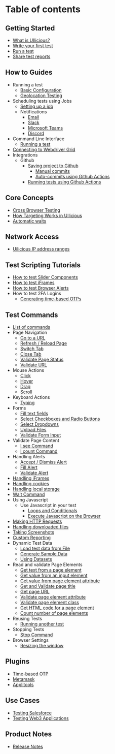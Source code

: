 # Table of contents

## Getting Started

* [What is UIlicious?](README.md)
* [Write your first test](getting-started/Writing-your-first-test.md)  
* [Run a test](getting-started/running-tests.md)  
* [Share test reports](getting-started/share-test-reports.md)

## How to Guides

* Running a test
  * [Basic Configuration](how-to-guides/run-test/run-test-using-editor.md)
  * [Geolocation Testing](how-to-guides/geolocation-testing.md)
* Scheduling tests using Jobs
  * [Setting up a job](how-to-guides/Setting-up-jobs/schedule-a-job.md)
  * Notifications
    * [Email](how-to-guides/Setting-up-jobs/set-up-email-notifications.md)
    * [Slack](how-to-guides/Setting-up-jobs/set-up-slack-notifications.md)
    * [Microsoft Teams](how-to-guides/Setting-up-jobs/set-up-microsoft-teams-notifications.md)
    * [Discord](how-to-guides/Setting-up-jobs/set-up-discord-notifications.md)
* Command Line Interface
  * [Running a test](how-to-guides/run-test/run-test-using-cli.md)
* [Connecting to Webdriver Grid](how-to-guides/run-test/connect-to-webdriver-grid.md)
* Integrations
  * Github
    * [Saving project to Github](how-to-guides/github/saving-projects-to-github.md)
      * [Manual commits](/how-to-guides/github/saving-projects-to-github.html#manual-commits)
      * [Auto-commits using Github Actions](/how-to-guides/github/saving-projects-to-github.html#auto-commits-using-github-actions)
    * [Running tests using Github Actions](how-to-guides/github/running-tests-using-github-actions.md)

## Core Concepts

* [Cross Browser Testing](/core-concepts/cross-browser-testing.md)
* [How Targeting Works in UIlicious](core-concepts/how-targeting-works-in-uilicious.md)
* [Automatic waits](core-concepts/automatic-waits.md)

## Network Access

* [Uilicious IP address ranges](reference/configurations/cloud-ip-list.md)

## Test Scripting Tutorials

* [How to test Slider Components](test-scripting-tutorials/testing-slider-components.md)
* [How to test iFrames](test-scripting-tutorials/testing-iframes.md)
* [How to test Browser Alerts](test-scripting-tutorials/testing-browser-alerts.md)
* How to test 2FA Logins
  * [Generating time-based OTPs](plugins/topt-plugin.md)

## Test Commands
* [List of commands](reference/commands-list.md)
* Page Navigation
  * [Go to a URL](reference/page-navigation/go-to-a-url.md)
  * [Refresh / Reload Page](reference/page-navigation/refresh-page.md)
  * [Switch Tab](reference/page-navigation/switch-tabs.md)
  * [Close Tab](reference/page-navigation/close-tab.md)
  * [Validate Page Status](reference/page-navigation/validate-page-status.md)
  * [Validate URL](reference/validation-commands/validate-url.md)
* Mouse Actions
  * [Click](reference/mouse-interactions/click.md)
  * [Hover](reference/mouse-interactions/hover.md)
  * [Drag](reference/mouse-interactions/drag-objects.md)
  * [Scroll](reference/mouse-interactions/scroll-page.md)
* Keyboard Actions
  * [Typing](reference/keyboard-interactions/Typing-or-pressing-keys.md)
* Forms
  * [Fill text fields](reference/keyboard-interactions/filling-forms/fill-input-fields.md)
  * [Select Checkboxes and Radio Buttons](reference/keyboard-interactions/filling-forms/select-checkboxes-and-radio-buttons.md)
  * [Select Dropdowns](reference/keyboard-interactions/filling-forms/select-dropdowns.md)
  * [Upload Files](reference/form/upload-files.md)
  * [Validate Form Input](reference/validation-commands/validate-form-input.md)
* Validate Page Content
  * [I see Command](reference/validation-commands/validate-page-content/i-see-command.md)
  * [I count Command](reference/validation-commands/validate-page-content/i-count-command.md)
* Handling Alerts
  * [Accept / Dismiss Alert](reference/handling-alerts/alerts.md#accept-or-dismiss-alerts)
  * [Fill Alert](reference/handling-alerts/alerts.md#fill-alert-text-input)
  * [Validate Alert](reference/handling-alerts/alerts.md#validate-alert-is-open)
* [Handling iFrames](reference/handling-iframes.md)
* [Handling cookies](reference/handling-cookies.md)
* [Handling local storage](reference/handling-local-storage.md)
* [Wait Command](reference/wait-commands/explicit-wait.md)
* Using Javascript
  * Use Javascript in your test
    * [Loops and Conditionals](reference/using-javascript/use-javascript-in-your-test/loops-and-conditionals.md)
    * [Execute Javascript on the Browser](reference/using-javascript/use-javascript-in-your-test/execute-javascript-on-the-browser.md)
* [Making HTTP Requests](reference/making-http-requests.md)
* [Handling downloaded files](reference/handling-downloaded-files.md)
* [Taking Screenshots](reference/taking-screenshots.md)
* [Custom Reporting](reference/custom-reporting/custom-logs.md)
* Dynamic Test Data
  * [Load test data from File](reference/dynamic-test-data/load-test-data-from-file.md)
  * [Generate Sample Data](reference/dynamic-test-data/generate-sample-data.md)
  * [Using Datasets](reference/dynamic-test-data/using-datasets.md)
* Read and validate Page Elements
  * [Get text from a page element](reference/read-and-validate-page-elements/get-text-from-a-page-element.md)
  * [Get value from an input element](reference/read-and-validate-page-elements/get-value-from-an-input-element.md)
  * [Get value from page element attribute](reference/read-and-validate-page-elements/get-value-from-page-element-attribute.md)
  * [Get and Validate page title](reference/read-and-validate-page-elements/get-and-validate-page-title.md)
  * [Get page URL](reference/read-and-validate-page-elements/get-page-url.md)
  * [Validate page element attribute](reference/read-and-validate-page-elements/validate-page-element-attribute.md)
  * [Validate page element class](reference/read-and-validate-page-elements/validate-page-element-class.md)
  * [Get HTML code for a page element](reference/read-and-validate-page-elements/get-html-code-for-a-page-element.md)
  * [Count number of page elements](reference/read-and-validate-page-elements/count-number-of-page-elements.md)
* Reusing Tests
  * [Running another test](reference/reusing-tests/running-another-test.md)
* Stopping Tests
  * [Stop Command](reference/stopping-tests/stop-command.md)
* Browser Settings
  * [Resizing the window](reference/browser-and-resolution-settings/resizing-window.md)

## Plugins
* [Time-based OTP](plugins/topt-plugin.md)
* [Metamask](plugins/metamask-plugin.md)
* [Applitools](reference/configurations/applitools.md)

## Use Cases

* [Testing Salesforce](best-practices/salesforce.md)
* [Testing Web3 Applications](how-to-guides/web3/testing-web3-applications.md)

## Product Notes

* [Release Notes](product-and-support/release-notes.md)
